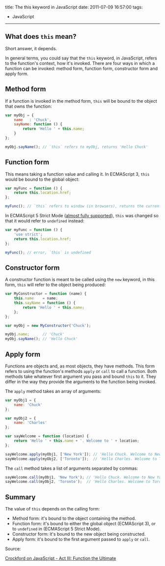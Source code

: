title: The this keyword in JavaScript
date: 2011-07-09 16:57:00
tags:
- JavaScript
---

What does `this` mean?
----------------------

Short answer, it depends.

In general terms, you could say that the `this` keyword, in JavaScript, refers to
the function's context, how it's invoked. There are four ways in which a function
can be invoked: method form, function form, constructor form and apply form.


Method form
-----------

If a function is invoked in the method form, `this` will be bound to the object
that owns the function:

```javascript
var myObj = {
    name   : 'Chuck',
    sayName: function () {
        return 'Hello ' + this.name;
    }
};

myObj.sayName(); // `this` refers to myObj, returns 'Hello Chuck'
```


Function form
-------------

This means taking a function value and calling it. In ECMAScript 3, `this` would
be bound to the global object:

```javascript
var myFunc = function () {
    return this.location.href;
};

myFunc(); // `this` refers to window (in browsers), returns the current URL
```

In ECMAScript 5 Strict Mode ([almost fully supported](http://goo.gl/0V8Ef)), `this`
was changed so that it would refer to `undefined` instead:

```javascript
var myFunc = function () {
    'use strict';
    return this.location.href;
};

myFunc(); // error, `this` is undefined
```


Constructor form
----------------

A constructor function is meant to be called using the `new` keyword, in this
form, `this` will refer to the object being produced:


```javascript
var MyConstructor = function (name) {
    this.name    = name;
    this.sayName = function () {
        return 'Hello ' + this.name;
    };
};

var myObj = new MyConstructor('Chuck');

myObj.name;      // 'Chuck'
myObj.sayName(); // 'Hello Chuck'
```


Apply form
----------

Functions are objects and, as most objects, they have methods. This form refers
to using the function's methods `apply` or `call` to call a function. Both
methods take whatever first argument you pass and bound `this` to it. They differ
in the way they provide the arguments to the function being invoked.

The `apply` method takes an array of arguments:

```javascript
var myObj1 = {
    name: 'Chuck'
};

var myObj2 = {
    name: 'Charles'
};

var sayWelcome = function (location) {
    return 'Hello ' + this.name + '. Welcome to ' + location;
};

sayWelcome.apply(myObj1, ['New York']); // 'Hello Chuck. Welcome to New York'
sayWelcome.apply(myObj2, ['Toronto']);  // 'Hello Charles. Welcome to Toronto'
```

The `call` method takes a list of arguments separated by commas:

```javascript
sayWelcome.call(myObj1, 'New York'); // 'Hello Chuck. Welcome to New York'
sayWelcome.call(myObj2, 'Toronto');  // 'Hello Charles. Welcome to Toronto'
```

Summary
-------

The value of `this` depends on the calling form:

* Method form: it's bound to the object containing the method.
* Function form: it's bound to either the global object (ECMAScript 3), or to
`undefined` in (ECMAScript 5 Strict Mode).
* Constructor form: it's bound to the new object being constructed.
* Apply form: it's bound to the first argument passed to `apply` or `call`.

Source:

[Crockford on JavaScript - Act III: Function the Ultimate](http://goo.gl/s9vkC)
